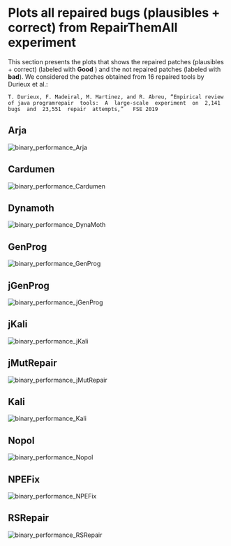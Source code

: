 # Plots all repaired bugs (plausibles + correct) from RepairThemAll experiment


This section presents the plots that shows the repaired patches  (plausibles + correct)  (labeled with **Good** ) and the not repaired patches (labeled with **bad**).
We considered the patches obtained from 16 repaired tools by Durieux et al.:

```
T. Durieux, F. Madeiral, M. Martinez, and R. Abreu, “Empirical review of java programrepair  tools:  A  large-scale  experiment  on  2,141  bugs  and  23,551  repair  attempts,”   FSE 2019
```



## Arja 

![binary_performance_Arja](/Users/matias/develop/hardnessrepair/git-eapr/plots/plots-RepairThemAll-all-patches-11-repair-tools/binary_performance_Arja.png)

## Cardumen 
![binary_performance_Cardumen](/Users/matias/develop/hardnessrepair/git-eapr/plots/plots-RepairThemAll-all-patches-11-repair-tools/binary_performance_Cardumen.png)

## Dynamoth

![binary_performance_DynaMoth](/Users/matias/develop/hardnessrepair/git-eapr/plots/plots-RepairThemAll-all-patches-11-repair-tools/binary_performance_DynaMoth.png)


## GenProg

![binary_performance_GenProg](/Users/matias/develop/hardnessrepair/git-eapr/plots/plots-RepairThemAll-all-patches-11-repair-tools/binary_performance_GenProg.png)

## jGenProg

![binary_performance_jGenProg](/Users/matias/develop/hardnessrepair/git-eapr/plots/plots-RepairThemAll-all-patches-11-repair-tools/binary_performance_jGenProg.png)

## jKali

![binary_performance_jKali](/Users/matias/develop/hardnessrepair/git-eapr/plots/plots-RepairThemAll-all-patches-11-repair-tools/binary_performance_jKali.png)

## jMutRepair

![binary_performance_jMutRepair](/Users/matias/develop/hardnessrepair/git-eapr/plots/plots-RepairThemAll-all-patches-11-repair-tools/binary_performance_jMutRepair.png)

## Kali

![binary_performance_Kali](/Users/matias/develop/hardnessrepair/git-eapr/plots/plots-RepairThemAll-all-patches-11-repair-tools/binary_performance_Kali.png)

## Nopol

![binary_performance_Nopol](/Users/matias/develop/hardnessrepair/git-eapr/plots/plots-RepairThemAll-all-patches-11-repair-tools/binary_performance_Nopol.png)

## NPEFix

![binary_performance_NPEFix](/Users/matias/develop/hardnessrepair/git-eapr/plots/plots-RepairThemAll-all-patches-11-repair-tools/binary_performance_NPEFix.png)

## RSRepair

![binary_performance_RSRepair](/Users/matias/develop/hardnessrepair/git-eapr/plots/plots-RepairThemAll-all-patches-11-repair-tools/binary_performance_RSRepair.png)